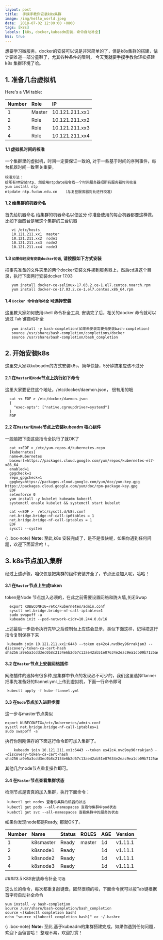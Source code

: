 ```yaml
---
layout: post
title:  手摸手教你安装k8s集群
image: /img/hello_world.jpeg
date:  2018-07-02 12:00:00 +0800  
tags: [k8s]
labels: [k8s, docker,kubeadm安装，命令自动补全]
k8s: true
---
```

想要学习微服务，docker的安装可以说是非常简单的了，但是k8s集群的搭建，估计要难道一部分童鞋了，尤其各种条件的限制，
今天我就要手摸手教你轻松搭建k8s 集群环境了哈。

## 1. 准备几台虚拟机

Here's a VM table:

| Number | Role | IP |
| :------ |:--- | :--- |
| 1 | Master | 10.121.211.xx1 |
| 2 | Role | 10.121.211.xx2 |
| 3 | Role | 10.121.211.xx3 |
| 4 | Role | 10.121.211.xx4 |

#### 1.1 虚拟机时间的校准

  一个集群里的虚拟机，时间一定要保证一致的, 对于一些基于时间的序列事件，每台机器时间一致至关重要。  
  
  ~~~
  校准方法： 
  给所有VM安装ntp, 然后用ntpdate指令找一个时间服务器把所有服务器时间校准
  yum install ntp
  ntpdate ntp.fudan.edu.cn   （与复旦服务器对比进行校准）
  ~~~
#### 1.2 给集群的机器命名
  首先给机器命名 给集群的机器命名以便区分 你准备使用的每台机器都要这样做，比如下面四台是我这个集群的三台机器

~~~
   vi /etc/hosts
   10.121.211.xx1  master
   10.121.211.xx2  node1
   10.121.211.xx3  node2
   10.121.211.xx4  node3
~~~ 

#### 1.3 `如果你还没有安装docker的话`, 请按照如下方式安装

   把事先准备的文件夹里的两个docker安装文件挪到服务器上，然后cd进这个目录，执行下面两行安装docker 17.03

~~~
   yum install docker-ce-selinux-17.03.2.ce-1.el7.centos.noarch.rpm
   yum install docker-ce-17.03.2.ce-1.el7.centos.x86_64.rpm
~~~ 
   
#### 1.4 `Docker 命令自动补全` 可选择安装

   这里教大家如何使用shell 命令补全工具, 安装完了后，相关的docker 命令就可以通过 `Tab` 键自动补全
   
~~~
   yum install -y bash-completion(如果未安装需要先安装bash-completion)
   source /usr/share/bash-completion/completions/docker
   source /usr/share/bash-completion/bash_completion
~~~ 
## 2. 开始安装k8s

   这里交大家以kubeadm的方式安装k8s，简单快捷，5分钟搞定应该不过分     
   
#### 2.1  在`Master和Node`节点上执行如下命令

   这里大家要记住这个地址，/etc/docker/daemon.json， 很有用的哦
    
~~~
  cat << EOF > /etc/docker/daemon.json
  {
    "exec-opts": ["native.cgroupdriver=systemd"]
  }
  EOF
~~~ 
     
#### 2.2  在`Master和Node`节点上安装kubeadm 核心组件

   一股脑把下面这些指令全执行了就OK了

~~~
  cat <<EOF > /etc/yum.repos.d/kubernetes.repo
  [kubernetes]
  name=Kubernetes
  baseurl=https://packages.cloud.google.com/yum/repos/kubernetes-el7-x86_64
  enabled=1
  gpgcheck=1
  repo_gpgcheck=1
  gpgkey=https://packages.cloud.google.com/yum/doc/yum-key.gpg https://packages.cloud.google.com/yum/doc/rpm-package-key.gpg
  EOF
  setenforce 0
  yum install -y kubelet kubeadm kubectl
  systemctl enable kubelet && systemctl start kubelet
    
  cat <<EOF >  /etc/sysctl.d/k8s.conf
  net.bridge.bridge-nf-call-ip6tables = 1
  net.bridge.bridge-nf-call-iptables = 1
  EOF
  sysctl --system
~~~ 
   {: .box-note}
   **Note:** 至此,k8s 安装完成了，是不是很快呢，如果你遇到任何问题，欢迎下面留言哈！。
   
## 3. k8s节点加入集群

   经过上述步骤，咱仅仅是把集群的组件安装齐全了，节点还没加入呢，哈哈！
   
#### 3.1  在`Master`节点上生成token

   token是Node 节点加入必须的，在此之前需要设置网络和防火墙,关闭Swap
   
~~~
  export KUBECONFIG=/etc/kubernetes/admin.conf
  sysctl net.bridge.bridge-nf-call-iptables=1
  sudo swapoff -a
  kubeadm init --pod-network-cidr=10.244.0.0/16
~~~
      
   上述最后一步指令执行完毕之后控制台上应该会显示，类似下面这样，记得把这行指令复制保存下来 
~~~
 kubeadm join 10.121.211.xx1:6443 --token es42c4.nvd9oy96rrakjan3 --discovery-token-ca-cert-hash sha256:a9e5a3cdd3ec0b8c2134e6b2d67c13ae42ab51e07634e2eac9ea1cb09b7125ad
~~~  
     
#### 3.2  在`Master`节点上安装网络插件

   网络插件的选择有很多种,是集群中节点的发现必不可少的，我们这里选择flanner
   把事先准备好的flannel.yml,上传到虚拟机，下面一行命令即可
   
~~~
 kubectl apply -f kube-flannel.yml
~~~
#### 3.3  在`Node`节点加入进群步骤

   这一步与master节点类似
   
 ~~~
export KUBECONFIG=/etc/kubernetes/admin.conf
sysctl net.bridge.bridge-nf-call-iptables=1
sudo swapoff -a
 ~~~   
   执行你刚刚保存的下面这行命令即可加入集群了。
 ~~~
     kubeadm join 10.121.211.xx1:6443 --token es42c4.nvd9oy96rrakjan3 --discovery-token-ca-cert-hash sha256:a9e5a3cdd3ec0b8c2134e6b2d67c13ae42ab51e07634e2eac9ea1cb09b7125ad
 ~~~  
 其他几台node节点重复操作即可。

#### 3.4  在`Master`节点查看集群状态

   检测节点是否真的加入集群，执行下面命令：
   
~~~   
 kubectl get nodes 查看你集群的机器的状态
 kubectl get pods --all-namespaces 查看你集群中pod状态
 kuebctl get svc --all-namespaces 查看集群中的服务的状态
~~~
  如果你发现node都是Ready, 那就OK了。 

 | Number | Name | Status | ROLES | AGE |Version
 | :------ |:--- | :--- | :--- | :--- |:--- |
 | 1 | k8smaster | Ready | master | 1d | v1.11.1
 | 2 | k8snode1 | Ready | <none> | 1d | v1.11.1
 | 3 | k8snode2 | Ready | <none>| 1d | v1.11.1
 | 4 | k8snode3 | Ready | <none>| 1d | v1.11.1
 
####3.5  K8S安装命令补全 `可选`

  这么长的命令，每次都重复敲键盘，固然很烦的啦，下面命令就可以按Tab键根据首字母自动补全命令
  
~~~   
yum install -y bash-completion
source /usr/share/bash-completion/bash_completion
source <(kubectl completion bash)
echo "source <(kubectl completion bash)" >> ~/.bashrc
~~~ 

 {: .box-note}
 **Note:** 至此,基于kubeadm的集群搭建完成，如果你遇到任何问题，欢迎下面留言哈！ 整理不易，欢迎打赏！